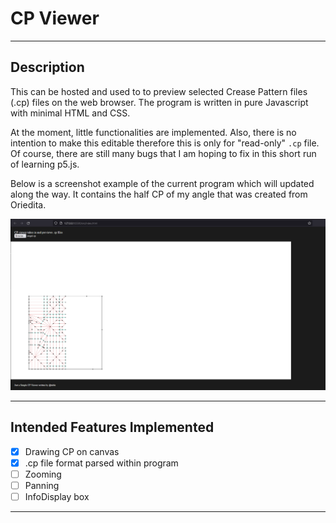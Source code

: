 # CP Viewer
---

## Description
This can be hosted and used to to preview selected Crease Pattern files (.cp) files on the web browser. The program is written in pure Javascript with minimal HTML and CSS.

At the moment, little functionalities are implemented. Also, there is no intention to make this editable therefore this is only for "read-only" `.cp` file. Of course, there are still many bugs that I am hoping to fix in this short run of learning p5.js.

Below is a screenshot example of the current program which will updated along the way. It contains the half CP of my angle that was created from Oriedita.

![screenshot_example.png](./img/screenshot_example.png)

---

## Intended Features Implemented
- [x] Drawing CP on canvas
- [x] .cp file format parsed within program
- [ ] Zooming
- [ ] Panning
- [ ] InfoDisplay box 

---
